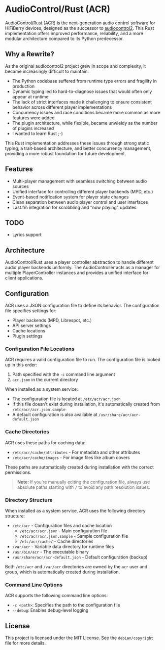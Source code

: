 # AudioControl/Rust (ACR)

AudioControl/Rust (ACR) is the next-generation audio control software for HiFiBerry devices, designed as the successor to [audiocontrol2](https://github.com/hifiberry/audiocontrol2). This Rust implementation offers improved performance, reliability, and a more modular architecture compared to its Python predecessor.

## Why a Rewrite?

As the original audiocontrol2 project grew in scope and complexity, it became increasingly difficult to maintain:

- The Python codebase suffered from runtime type errors and fragility in production
- Dynamic typing led to hard-to-diagnose issues that would often only appear at runtime
- The lack of strict interfaces made it challenging to ensure consistent behavior across different player implementations
- Concurrency issues and race conditions became more common as more features were added
- The plugin architecture, while flexible, became unwieldy as the number of plugins increased
- I wanted to learn Rust ;-)

This Rust implementation addresses these issues through strong static typing, a trait-based architecture, and better concurrency management, providing a more robust foundation for future development.

## Features

- Multi-player management with seamless switching between audio sources
- Unified interface for controlling different player backends (MPD, etc.)
- Event-based notification system for player state changes
- Clean separation between audio player control and user interfaces
- Last.fm integration for scrobbling and "now playing" updates

## TODO

- Lyrics support

## Architecture

AudioControl/Rust uses a player controller abstraction to handle different audio player backends uniformly. The AudioController acts as a manager for multiple PlayerController instances and provides a unified interface for client applications.

## Configuration

ACR uses a JSON configuration file to define its behavior. The configuration file specifies settings for:

- Player backends (MPD, Librespot, etc.)
- API server settings
- Cache locations
- Plugin settings

### Configuration File Locations

ACR requires a valid configuration file to run. The configuration file is looked up in this order:

1. Path specified with the `-c` command line argument
2. `acr.json` in the current directory

When installed as a system service:

- The configuration file is located at `/etc/acr/acr.json`
- If this file doesn't exist during installation, it's automatically created from `/etc/acr/acr.json.sample`
- A default configuration is also available at `/usr/share/acr/acr-default.json`

### Cache Directories

ACR uses these paths for caching data:

- `/etc/acr/cache/attributes` - For metadata and other attributes
- `/etc/acr/cache/images` - For image files like album covers

These paths are automatically created during installation with the correct permissions.

> **Note:** If you're manually editing the configuration file, always use absolute paths starting with `/` to avoid any path resolution issues.

### Directory Structure

When installed as a system service, ACR uses the following directory structure:

- `/etc/acr` - Configuration files and cache location
  - `/etc/acr/acr.json` - Main configuration file
  - `/etc/acr/acr.json.sample` - Sample configuration file
  - `/etc/acr/cache/` - Cache directories
- `/var/acr` - Variable data directory for runtime files
- `/usr/bin/acr` - The executable binary
- `/usr/share/acr/acr-default.json` - Default configuration (backup)

Both `/etc/acr` and `/var/acr` directories are owned by the `acr` user and group, which is automatically created during installation.

### Command Line Options

ACR supports the following command line options:

- `-c <path>`: Specifies the path to the configuration file
- `--debug`: Enables debug-level logging

## License

This project is licensed under the MIT License. See the `debian/copyright` file for more details.
